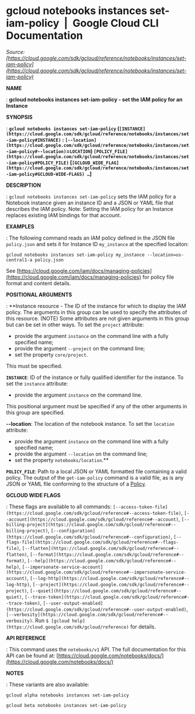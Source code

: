 # gcloud notebooks instances set-iam-policy  |  Google Cloud CLI Documentation

*Source: [https://cloud.google.com/sdk/gcloud/reference/notebooks/instances/set-iam-policy](https://cloud.google.com/sdk/gcloud/reference/notebooks/instances/set-iam-policy)*

**NAME**

: **gcloud notebooks instances set-iam-policy - set the IAM policy for an Instance**

**SYNOPSIS**

: **`gcloud notebooks instances set-iam-policy` (`[INSTANCE](https://cloud.google.com/sdk/gcloud/reference/notebooks/instances/set-iam-policy#INSTANCE)` : `[--location](https://cloud.google.com/sdk/gcloud/reference/notebooks/instances/set-iam-policy#--location)`=`LOCATION`) `[POLICY_FILE](https://cloud.google.com/sdk/gcloud/reference/notebooks/instances/set-iam-policy#POLICY_FILE)` [`[GCLOUD_WIDE_FLAG](https://cloud.google.com/sdk/gcloud/reference/notebooks/instances/set-iam-policy#GCLOUD-WIDE-FLAGS) …`]**

**DESCRIPTION**

: `gcloud notebooks instances set-iam-policy` sets the IAM policy for a
Notebook instance given an instance ID and a JSON or YAML file that describes
the IAM policy.
Note: Setting the IAM policy for an Instance replaces existing IAM bindings for
that account.

**EXAMPLES**

: The following command reads an IAM policy defined in the JSON file
`policy.json` and sets it for Instance ID `my_instance` at
the specified locaiton:

```
gcloud notebooks instances set-iam-policy my_instance --location=us-central1-a policy.json
```

See [https://cloud.google.com/iam/docs/managing-policies](https://cloud.google.com/iam/docs/managing-policies)
for policy file format and content details.

**POSITIONAL ARGUMENTS**

: **Instance resource - The ID of the instance for which to display the IAM policy.
The arguments in this group can be used to specify the attributes of this
resource. (NOTE) Some attributes are not given arguments in this group but can
be set in other ways.
To set the `project` attribute:

- provide the argument `instance` on the command line with a fully
specified name;
- provide the argument `--project` on the command line;
- set the property `core/project`.

This must be specified.

**`INSTANCE`**:
ID of the instance or fully qualified identifier for the instance.
To set the `instance` attribute:

- provide the argument `instance` on the command line.

This positional argument must be specified if any of the other arguments in this
group are specified.

**--location**:
The location of the notebook instance.
To set the `location` attribute:

- provide the argument `instance` on the command line with a fully
specified name;
- provide the argument `--location` on the command line;
- set the property `notebooks/location`.**

**`POLICY_FILE`**:
Path to a local JSON or YAML formatted file containing a valid policy.
The output of the `get-iam-policy` command is a valid file, as is any
JSON or YAML file conforming to the structure of a [Policy](https://cloud.google.com/iam/reference/rest/v1/Policy).

**GCLOUD WIDE FLAGS**

: These flags are available to all commands: `[--access-token-file](https://cloud.google.com/sdk/gcloud/reference#--access-token-file)`,
`[--account](https://cloud.google.com/sdk/gcloud/reference#--account)`, `[--billing-project](https://cloud.google.com/sdk/gcloud/reference#--billing-project)`,
`[--configuration](https://cloud.google.com/sdk/gcloud/reference#--configuration)`,
`[--flags-file](https://cloud.google.com/sdk/gcloud/reference#--flags-file)`,
`[--flatten](https://cloud.google.com/sdk/gcloud/reference#--flatten)`, `[--format](https://cloud.google.com/sdk/gcloud/reference#--format)`, `[--help](https://cloud.google.com/sdk/gcloud/reference#--help)`, `[--impersonate-service-account](https://cloud.google.com/sdk/gcloud/reference#--impersonate-service-account)`,
`[--log-http](https://cloud.google.com/sdk/gcloud/reference#--log-http)`,
`[--project](https://cloud.google.com/sdk/gcloud/reference#--project)`, `[--quiet](https://cloud.google.com/sdk/gcloud/reference#--quiet)`, `[--trace-token](https://cloud.google.com/sdk/gcloud/reference#--trace-token)`, `[--user-output-enabled](https://cloud.google.com/sdk/gcloud/reference#--user-output-enabled)`,
`[--verbosity](https://cloud.google.com/sdk/gcloud/reference#--verbosity)`.
Run `$ [gcloud help](https://cloud.google.com/sdk/gcloud/reference)` for details.

**API REFERENCE**

: This command uses the `notebooks/v1` API. The full documentation for
this API can be found at: [https://cloud.google.com/notebooks/docs/](https://cloud.google.com/notebooks/docs/)

**NOTES**

: These variants are also available:

```
gcloud alpha notebooks instances set-iam-policy
```

```
gcloud beta notebooks instances set-iam-policy
```